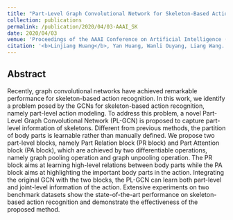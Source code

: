 ```yaml
---
title: "Part-Level Graph Convolutional Network for Skeleton-Based Action Recognition"
collection: publications
permalink: /publication/2020/04/03-AAAI_SK
date: 2020/04/03
venue: 'Proceedings of the AAAI Conference on Artificial Intelligence (AAAI)'
citation: '<b>Linjiang Huang</b>, Yan Huang, Wanli Ouyang, Liang Wang. &quot;Part-Level Graph Convolutional Network for Skeleton-Based Action Recognition&quot;.<i>Proceedings of the AAAI Conference on Artificial Intelligence (AAAI)</i> <b>AAAI 2020</b>.'
---
```


## Abstract
Recently, graph convolutional networks have achieved remarkable performance for skeleton-based action recognition. In this work, we identify a problem posed by the GCNs for skeleton-based action recognition, namely part-level action modeling. To address this problem, a novel Part-Level Graph Convolutional Network (PL-GCN) is proposed to capture part-level information of skeletons. Different from previous methods, the partition of body parts is learnable rather than manually defined. We propose two part-level blocks, namely Part Relation block (PR block) and Part Attention block (PA block), which are achieved by two differentiable operations, namely graph pooling operation and graph unpooling operation. The PR block aims at learning high-level relations between body parts while the PA block aims at highlighting the important body parts in the action. Integrating the original GCN with the two blocks, the PL-GCN can learn both part-level and joint-level information of the action. Extensive experiments on two benchmark datasets show the state-of-the-art performance on skeleton-based action recognition and demonstrate the effectiveness of the proposed method.
